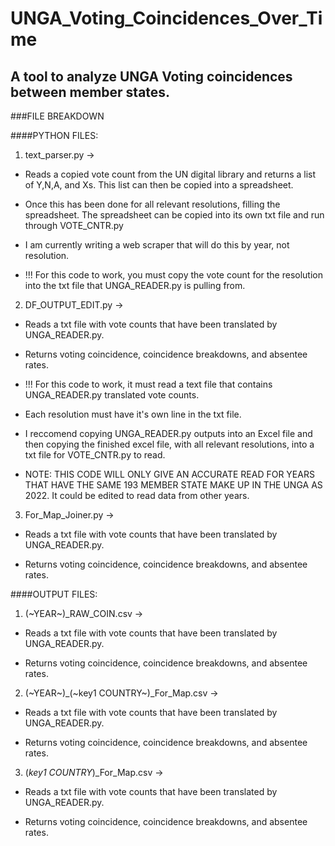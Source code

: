 # UNGA_Voting_Coincidences_Over_Time
## A tool to analyze UNGA Voting coincidences between member states.



###FILE BREAKDOWN

####PYTHON FILES:
    
1. text_parser.py ->   
  * Reads a copied vote count from the UN digital library and returns a list of Y,N,A, and Xs. This list can then be copied into a spreadsheet.

  * Once this has been done for all relevant resolutions, filling the spreadsheet. The spreadsheet can be copied into its own txt file and run through VOTE_CNTR.py  

  * I am currently writing a web scraper that will do this by year, not resolution.  

  * !!! For this code to work, you must copy the vote count for the resolution into the txt file that UNGA_READER.py is pulling from.  
                    
   
2. DF_OUTPUT_EDIT.py  ->    
  * Reads a txt file with vote counts that have been translated by UNGA_READER.py.  
  
  * Returns voting coincidence, coincidence breakdowns, and absentee rates.  
   
  * !!! For this code to work, it must read a text file that contains UNGA_READER.py translated vote counts.  
   
  * Each resolution must have it's own line in the txt file.  
   
  * I reccomend copying UNGA_READER.py outputs into an Excel file and then copying the finished excel file, with all relevant resolutions, into a txt file for VOTE_CNTR.py to read.  
   
  * NOTE: THIS CODE WILL ONLY GIVE AN ACCURATE READ FOR YEARS THAT HAVE THE SAME 193 MEMBER STATE MAKE UP IN THE UNGA AS 2022. It could be edited to read data from other years.   


3. For_Map_Joiner.py ->    
  * Reads a txt file with vote counts that have been translated by UNGA_READER.py.  
  
  * Returns voting coincidence, coincidence breakdowns, and absentee rates.    
  

####OUTPUT FILES:
  
1. (~YEAR~)_RAW_COIN.csv  ->    
  * Reads a txt file with vote counts that have been translated by UNGA_READER.py.  
  
  * Returns voting coincidence, coincidence breakdowns, and absentee rates.  
  
  
2. (~YEAR~)_(~key1 COUNTRY~)_For_Map.csv  ->    
  * Reads a txt file with vote counts that have been translated by UNGA_READER.py.  
  
  * Returns voting coincidence, coincidence breakdowns, and absentee rates.    
  
  
3. (*key1 COUNTRY*)_For_Map.csv  ->    
  * Reads a txt file with vote counts that have been translated by UNGA_READER.py.  
  
  * Returns voting coincidence, coincidence breakdowns, and absentee rates.              
            
